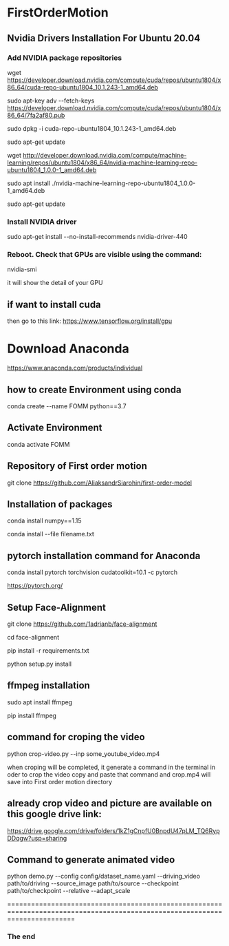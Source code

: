 # FirstOrderMotion
## Nvidia Drivers Installation For Ubuntu 20.04

### Add NVIDIA package repositories

wget https://developer.download.nvidia.com/compute/cuda/repos/ubuntu1804/x86_64/cuda-repo-ubuntu1804_10.1.243-1_amd64.deb

sudo apt-key adv --fetch-keys https://developer.download.nvidia.com/compute/cuda/repos/ubuntu1804/x86_64/7fa2af80.pub

sudo dpkg -i cuda-repo-ubuntu1804_10.1.243-1_amd64.deb

sudo apt-get update

wget http://developer.download.nvidia.com/compute/machine-learning/repos/ubuntu1804/x86_64/nvidia-machine-learning-repo-ubuntu1804_1.0.0-1_amd64.deb

sudo apt install ./nvidia-machine-learning-repo-ubuntu1804_1.0.0-1_amd64.deb

sudo apt-get update

### Install NVIDIA driver

sudo apt-get install --no-install-recommends nvidia-driver-440

### Reboot. Check that GPUs are visible using the command:

nvidia-smi

it will show the detail of your GPU 

## if want to install cuda

then go to this link: https://www.tensorflow.org/install/gpu
 
# Download Anaconda 

https://www.anaconda.com/products/individual

## how to create Environment using conda

conda create --name FOMM python==3.7
## Activate Environment

conda activate FOMM

## Repository of First order motion

git clone https://github.com/AliaksandrSiarohin/first-order-model

## Installation of packages

conda install numpy==1.15

conda install --file filename.txt

## pytorch installation command for Anaconda

conda install pytorch torchvision cudatoolkit=10.1 -c pytorch

https://pytorch.org/

## Setup Face-Alignment

git clone https://github.com/1adrianb/face-alignment

cd face-alignment

pip install -r requirements.txt

python setup.py install

## ffmpeg installation 

sudo apt install ffmpeg

pip install ffmpeg

## command for croping the video

python crop-video.py --inp some_youtube_video.mp4

when croping will be completed, it generate a command in the terminal in oder to crop the video copy and paste that command and crop.mp4 will save into First order motion directory

## already crop video and picture are available on this google drive link:
https://drive.google.com/drive/folders/1kZ1gCnpfU0BnpdU47pLM_TQ6RypDDqgw?usp=sharing

## Command to generate animated video

python demo.py  --config config/dataset_name.yaml --driving_video path/to/driving --source_image path/to/source --checkpoint path/to/checkpoint --relative --adapt_scale

=============================================================================================================================
###                     The end
